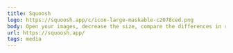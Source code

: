 ```yaml
---
title: Squoosh
logo: https://squoosh.app/c/icon-large-maskable-c2078ced.png
body: Open your images, decrease the size, compare the differences in real-time, and lower the page load times.
url: https://squoosh.app/
tags: media
---
```

